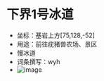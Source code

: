 # 下界1号冰道
- 坐标：基岩上方[75,128,-52]
- 用途：前往疣猪兽农场、景区
- 慢冰道
- 词条撰写：wyh
- ![image](https://github.com/user-attachments/assets/1f3bdb66-71ac-4864-b57f-41f8fb70561c)
